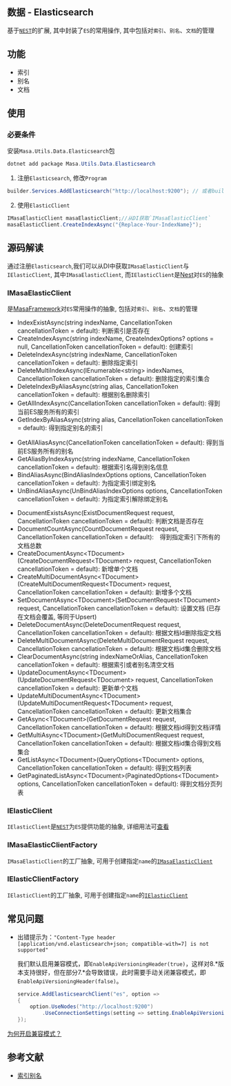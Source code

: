 ## 数据 - Elasticsearch

基于[`NEST`](https://www.nuget.org/packages/NEST)的扩展, 其中封装了`ES`的常用操作, 其中包括对`索引`、`别名`、`文档`的管理

## 功能

* 索引
* 别名
* 文档

## 使用

### 必要条件

安装`Masa.Utils.Data.Elasticsearch`包

``` powershell
dotnet add package Masa.Utils.Data.Elasticsearch
```

1. 注册`Elasticsearch`, 修改`Program`

```csharp
builder.Services.AddElasticsearch("http://localhost:9200"); // 或者builder.Services.AddElasticsearchClient("http://localhost:9200");
```

2. 使用`ElasticClient`

```csharp
IMasaElasticClient masaElasticClient;//从DI获取`IMasaElasticClient`
masaElasticClient.CreateIndexAsync("{Replace-Your-IndexName}");
```

## 源码解读

通过注册`Elasticsearch`,我们可以从DI中获取`IMasaElasticClient`与`IElasticClient`, 其中`IMasaElasticClient`, 而`IElasticClient`是[Nest](https://www.nuget.org/packages/NEST)对`ES`的抽象

### IMasaElasticClient

是[MasaFramework](https://github.com/masastack/MASA.Framework)对`ES`常用操作的抽象, 包括对`索引`、`别名`、`文档`的管理

<!-- 索引 -->
* IndexExistAsync(string indexName, CancellationToken cancellationToken = default): 判断索引是否存在
* CreateIndexAsync(string indexName, CreateIndexOptions? options = null, CancellationToken cancellationToken = default): 创建索引
* DeleteIndexAsync(string indexName, CancellationToken cancellationToken = default): 删除指定索引
* DeleteMultiIndexAsync(IEnumerable\<string\> indexNames, CancellationToken cancellationToken = default): 删除指定的索引集合
* DeleteIndexByAliasAsync(string alias, CancellationToken cancellationToken = default): 根据别名删除索引
* GetAllIndexAsync(CancellationToken cancellationToken = default): 得到当前ES服务所有的索引
* GetIndexByAliasAsync(string alias, CancellationToken cancellationToken = default): 得到指定别名的索引
<!-- 别名 -->
* GetAllAliasAsync(CancellationToken cancellationToken = default): 得到当前ES服务所有的别名
* GetAliasByIndexAsync(string indexName, CancellationToken cancellationToken = default): 根据索引名得到别名信息
* BindAliasAsync(BindAliasIndexOptions options, CancellationToken cancellationToken = default): 为指定索引绑定别名
* UnBindAliasAsync(UnBindAliasIndexOptions options, CancellationToken cancellationToken = default): 为指定索引解除绑定别名
<!-- 文档 -->
* DocumentExistsAsync(ExistDocumentRequest request, CancellationToken cancellationToken = default): 判断文档是否存在
* DocumentCountAsync(CountDocumentRequest request, CancellationToken cancellationToken = default):　得到指定索引下所有的文档总数
* CreateDocumentAsync\<TDocument\>(CreateDocumentRequest\<TDocument\> request, CancellationToken cancellationToken = default): 新增单个文档
* CreateMultiDocumentAsync\<TDocument\>(CreateMultiDocumentRequest\<TDocument\> request, CancellationToken cancellationToken = default): 新增多个文档
* SetDocumentAsync\<TDocument\>(SetDocumentRequest\<TDocument\> request, CancellationToken cancellationToken = default): 设置文档 (已存在文档会覆盖, 等同于Upsert)
* DeleteDocumentAsync(DeleteDocumentRequest request, CancellationToken cancellationToken = default): 根据文档Id删除指定文档
* DeleteMultiDocumentAsync(DeleteMultiDocumentRequest request, CancellationToken cancellationToken = default): 根据文档id集合删除文档
* ClearDocumentAsync(string indexNameOrAlias, CancellationToken cancellationToken = default): 根据索引或者别名清空文档
* UpdateDocumentAsync\<TDocument\>(UpdateDocumentRequest\<TDocument\> request, CancellationToken cancellationToken = default): 更新单个文档
* UpdateMultiDocumentAsync\<TDocument\>(UpdateMultiDocumentRequest\<TDocument\> request, CancellationToken cancellationToken = default): 更新文档集合
* GetAsync\<TDocument\>(GetDocumentRequest request, CancellationToken cancellationToken = default): 根据文档id得到文档详情
* GetMultiAsync\<TDocument\>(GetMultiDocumentRequest request, CancellationToken cancellationToken = default): 根据文档id集合得到文档集合
* GetListAsync\<TDocument\>(QueryOptions\<TDocument\> options, CancellationToken cancellationToken = default): 得到文档列表
* GetPaginatedListAsync\<TDocument\>(PaginatedOptions\<TDocument\> options, CancellationToken cancellationToken = default): 得到文档分页列表

### IElasticClient

`IElasticClient`是[`NEST`](https://github.com/elastic/elasticsearch-net)为`ES`提供功能的抽象, 详细用法可[查看](https://www.elastic.co/guide/en/elasticsearch/client/net-api/7.17/elasticsearch-net-getting-started.html)

### IMasaElasticClientFactory

`IMasaElasticClient`的工厂抽象, 可用于创建指定`name`的[`IMasaElasticClient`](#IMasaElasticClient)

### IElasticClientFactory

`IElasticClient`的工厂抽象, 可用于创建指定`name`的[`IElasticClient`](#IElasticClient)

## 常见问题

* 出错提示为：`"Content-Type header [application/vnd.elasticsearch+json; compatible-with=7] is not supported"`

  我们默认启用兼容模式，即`EnableApiVersioningHeader(true)`，这样对8.*版本支持很好，但在部分7.*会导致错误，此时需要手动关闭兼容模式，即`EnableApiVersioningHeader(false)`。

    ```csharp
    service.AddElasticsearchClient("es", option =>
    {
        option.UseNodes("http://localhost:9200")
            .UseConnectionSettings(setting => setting.EnableApiVersioningHeader(false));
    });
    ```

[为何开启兼容模式？](https://github.com/elastic/elasticsearch-net/issues/6154)

## 参考文献

* [索引别名](https://www.elastic.co/guide/cn/elasticsearch/guide/current/index-aliases.html)